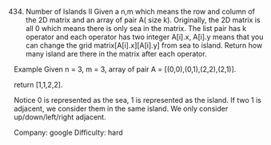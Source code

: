 434. Number of Islands II
Given a n,m which means the row and column of the 2D matrix and an array of pair A( size k). Originally, the 2D matrix is all 0 which means there is only sea in the matrix. The list pair has k operator and each operator has two integer A[i].x, A[i].y means that you can change the grid matrix[A[i].x][A[i].y] from sea to island. Return how many island are there in the matrix after each operator.

Example
Given n = 3, m = 3, array of pair A = [(0,0),(0,1),(2,2),(2,1)].

return [1,1,2,2].

Notice
0 is represented as the sea, 1 is represented as the island. If two 1 is adjacent, we consider them in the same island. We only consider up/down/left/right adjacent.

Company: google
Difficulty: hard
